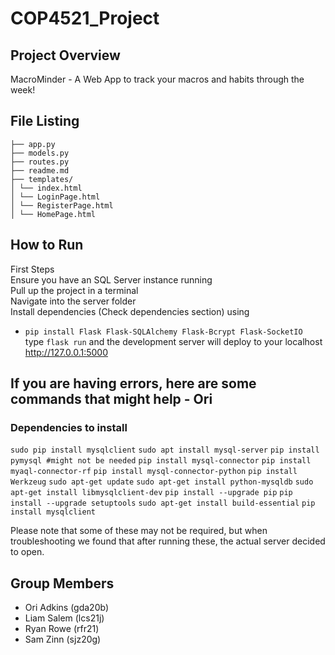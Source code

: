 # COP4521_Project

## Project Overview
MacroMinder - A Web App to track your macros and habits through the week!

## File Listing
```
├── app.py
├── models.py
├── routes.py
├── readme.md
├── templates/
│ └── index.html
│ └── LoginPage.html
│ └── RegisterPage.html
│ └── HomePage.html
```

## How to Run
First Steps\
  Ensure you have an SQL Server instance running\
  Pull up the project in a terminal\
  Navigate into the server folder\
  Install dependencies (Check dependencies section) using
  - ```pip install Flask Flask-SQLAlchemy Flask-Bcrypt Flask-SocketIO```\
  type ```flask run``` and the development server will deploy to your localhost http://127.0.0.1:5000

## If you are having errors, here are some commands that might help - Ori
### Dependencies to install
``` sudo pip install mysqlclient ``` 
``` sudo apt install mysql-server ```
``` pip install pymysql #might not be needed ```
``` pip install mysql-connector ```
``` pip install myaql-connector-rf ```
``` pip install mysql-connector-python ```
``` pip install Werkzeug ```
``` sudo apt-get update ```
``` sudo apt-get install python-mysqldb ```
``` sudo apt-get install libmysqlclient-dev ```
``` pip install --upgrade pip ```
``` pip install --upgrade setuptools ```
``` sudo apt-get install build-essential ```
``` pip install mysqlclient ```

Please note that some of these may not be required, but when troubleshooting we found that after running these, the actual server decided to open.




## Group Members
- Ori Adkins (gda20b)
- Liam Salem (lcs21j)
- Ryan Rowe (rfr21)
- Sam Zinn (sjz20g)
